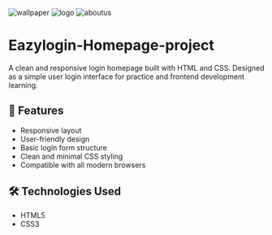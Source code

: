 ![wallpaper](https://github.com/user-attachments/assets/e19b04c0-2799-47da-aa82-e751d6519649)
![logo](https://github.com/user-attachments/assets/e6749453-d88d-4f07-9512-e5fbf31f436d)
![aboutus](https://github.com/user-attachments/assets/0ccc8ceb-4e35-4110-acd5-bc524d7cde1a)
# Eazylogin-Homepage-project
A clean and responsive login homepage built with HTML and CSS. Designed as a simple user login interface for practice and frontend development learning.
## 🚀 Features

- Responsive layout
- User-friendly design
- Basic login form structure
- Clean and minimal CSS styling
- Compatible with all modern browsers

## 🛠️ Technologies Used

- HTML5
- CSS3
